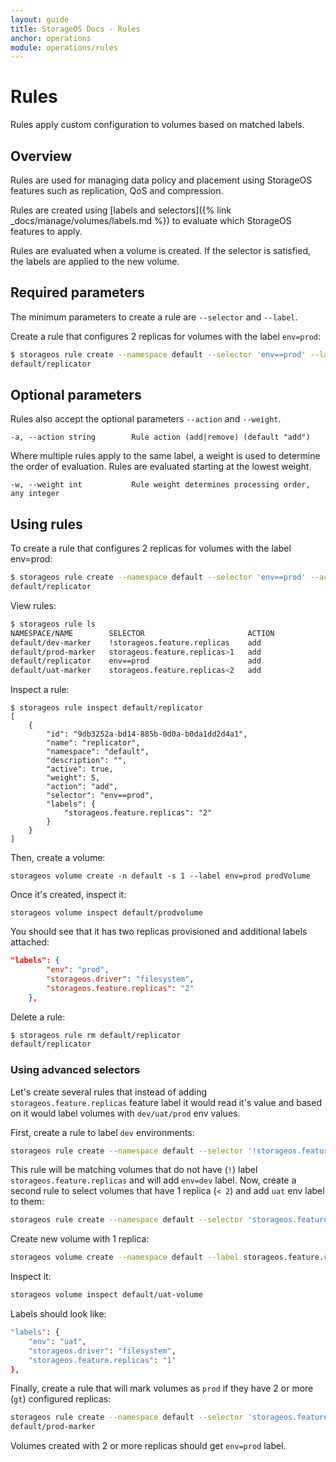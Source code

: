 ```yaml
---
layout: guide
title: StorageOS Docs - Rules
anchor: operations
module: operations/rules
---
```


# Rules

Rules apply custom configuration to volumes based on matched labels.

## Overview

Rules are used for managing data policy and placement using StorageOS features
such as replication, QoS and compression.

Rules are created using [labels and selectors]({% link _docs/manage/volumes/labels.md %})
to evaluate which StorageOS features to apply.

Rules are evaluated when a volume is created. If the selector is satisfied, the
labels are applied to the new volume.

## Required parameters

The minimum parameters to create a rule are `--selector` and `--label`.

Create a rule that configures 2 replicas for volumes with the label `env=prod`:

```bash
$ storageos rule create --namespace default --selector 'env==prod' --label storageos.feature.replicas=2 replicator
default/replicator
```

## Optional parameters

Rules also accept the optional parameters `--action` and `--weight`.

`-a, --action string        Rule action (add|remove) (default "add")`

Where multiple rules apply to the same label, a weight is used to determine the
order of evaluation. Rules are evaluated starting at the lowest weight.

`-w, --weight int           Rule weight determines processing order, any integer`



## Using rules

To create a rule that configures 2 replicas for volumes with the label env=prod:

```bash
$ storageos rule create --namespace default --selector 'env==prod' --action add --label storageos.feature.replicas=2 replicator
default/replicator
```

View rules:

```bash
$ storageos rule ls
NAMESPACE/NAME        SELECTOR                       ACTION              LABELS
default/dev-marker    !storageos.feature.replicas    add                 env=dev
default/prod-marker   storageos.feature.replicas>1   add                 env=prod
default/replicator    env==prod                      add                 storageos.feature.replicas=2
default/uat-marker    storageos.feature.replicas<2   add                 env=uat
```

Inspect a rule:

```
$ storageos rule inspect default/replicator
[
    {
        "id": "9db3252a-bd14-885b-0d0a-b0da1dd2d4a1",
        "name": "replicator",
        "namespace": "default",
        "description": "",
        "active": true,
        "weight": 5,
        "action": "add",
        "selector": "env==prod",
        "labels": {
            "storageos.feature.replicas": "2"
        }
    }
]
```

Then, create a volume:

    storageos volume create -n default -s 1 --label env=prod prodVolume

Once it's created, inspect it:


    storageos volume inspect default/prodvolume

You should see that it has two replicas provisioned and additional labels attached:

```json
"labels": {
        "env": "prod",
        "storageos.driver": "filesystem",
        "storageos.feature.replicas": "2"
    },
```

Delete a rule:

```bash
$ storageos rule rm default/replicator
default/replicator
```

### Using advanced selectors

Let's create several rules that instead of adding `storageos.feature.replicas`
feature label it would read it's value and based on it would label volumes with
`dev/uat/prod` env values.

First, create a rule to label `dev` environments:

```bash
storageos rule create --namespace default --selector '!storageos.feature.replicas' --action add --label env=dev dev-marker
```

This rule will be matching volumes that do not have (`!`) label `storageos.feature.replicas` and will add `env=dev`
label.  Now, create a second rule to select volumes that have 1 replica (`< 2`) and add `uat` env label to them:

```bash
storageos rule create --namespace default --selector 'storageos.feature.replicas<2' --action add --label env=uat uat-marker
```

Create new volume with 1 replica:

```bash
storageos volume create --namespace default --label storageos.feature.replicas=1 uat-volume
```

Inspect it:

```bash
storageos volume inspect default/uat-volume
```

Labels should look like:

```bash
"labels": {
    "env": "uat",
    "storageos.driver": "filesystem",
    "storageos.feature.replicas": "1"
},
```

Finally, create a rule that will mark volumes as `prod` if they have 2 or more
(`gt`) configured replicas:

```bash
storageos rule create --namespace default --selector 'storageos.feature.replicas>1' --label env=prod prod-marker
default/prod-marker
```

Volumes created with 2 or more replicas should get `env=prod` label.
